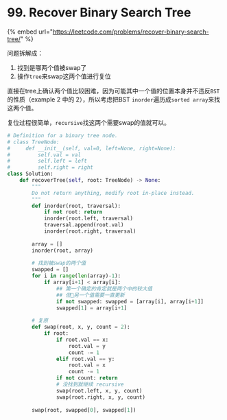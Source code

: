 # 99. Recover Binary Search Tree

{% embed url="https://leetcode.com/problems/recover-binary-search-tree/" %}

问题拆解成：

1. 找到是哪两个值被swap了
2. 操作`tree`来swap这两个值进行复位

直接在tree上确认两个值比较困难，因为可能其中一个值的位置本身并不违反`BST`的性质（example 2 中的 2），所以考虑把BST `inorder`遍历成`sorted array`来找这两个值。

复位过程很简单，`recursive`找这两个需要swap的值就可以。

```python
# Definition for a binary tree node.
# class TreeNode:
#     def __init__(self, val=0, left=None, right=None):
#         self.val = val
#         self.left = left
#         self.right = right
class Solution:
    def recoverTree(self, root: TreeNode) -> None:
        """
        Do not return anything, modify root in-place instead.
        """
        def inorder(root, traversal):
            if not root: return
            inorder(root.left, traversal)
            traversal.append(root.val)
            inorder(root.right, traversal)
        
        array = []
        inorder(root, array)
        
        # 找到被swap的两个值
        swapped = []
        for i in range(len(array)-1):
            if array[i+1] < array[i]:
                ## 第一个确定的肯定就是两个中的较大值
                ## 但另一个值需要一直更新
                if not swapped: swapped = [array[i], array[i+1]]
                swapped[1] = array[i+1]
        
        # 复原
        def swap(root, x, y, count = 2):
            if root:
                if root.val == x:
                    root.val = y
                    count -= 1
                elif root.val == y:
                    root.val = x
                    count -= 1
                if not count: return
                # 没找到就继续 recursive
                swap(root.left, x, y, count)
                swap(root.right, x, y, count)
        
        swap(root, swapped[0], swapped[1])
```

